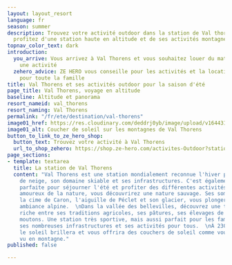 ```yaml
---
layout: layout_resort
language: fr
season: summer
description: Trouvez votre activité outdoor dans la station de Val thorens en Savoie,
  profitez d'une station haute en altitude et de ses activités montagne.
topnav_color_text: dark
introduction:
  you_arrive: Vous arrivez à Val Thorens et vous souhaitez louer du matériel ou trouver
    une activité
  zehero_advice: ZE HERO vous conseille pour les activités et la location des équipements
    pour toute la famille
title: Val Thorens et ses activités outdoor pour la saison d'été
page_title: Val Thorens, voyage en altitude
baseline: Altitude et panorama
resort_nameid: val_thorens
resort_naming: Val Thorens
permalink: "/fr/ete/destination/val-thorens"
image01_href: https://res.cloudinary.com/deddrj0yb/image/upload/v1644310084/website/resorts/val-thorens/winter-6960207_1920_cdohjm.jpg
image01_alt: Coucher de soleil sur les montagnes de Val Thorens
button_to_link_to_ze_hero_shop:
  button_text: Trouvez votre activité à Val Thorens
  url_to_shop_zehero: https://shop.ze-hero.com/activites-Outdoor?station=Val+Thorens&calessonstype=all&catypegenderlistsummer=all&calessonsactivitytype=all&start-date=
page_sections:
- template: textarea
  title: La station de Val Thorens
  content: "Val Thorens est une station mondialement reconnue l'hiver pour sa qualité
    de neige, son domaine skiable et ses infrastructures. C'est également une station
    parfaite pour séjourner l'été et profiter des différentes activités. Pour les
    amoureux de la nature, vous découvrirez une nature sauvage. Ses sommets tels que
    la cime de Caron, l'aiguille de Péclet et son glacier, vous plongeront dans une
    ambiance alpine.  \nDans la vallée des bellevilles, découvrez une terre au patrimoine
    riche entre ses traditions agricoles, ses pâtures, ses élevages de vaches et de
    moutons. Une station très sportive, mais aussi parfait pour les familles avec
    ses nombreuses infrastructures et ses activités pour tous.  \nÀ 2300 m d'altitude,
    le soleil brillera et vous offrira des couchers de soleil comme vous l'aurez rarement
    vu en montagne."
published: false

---
```


